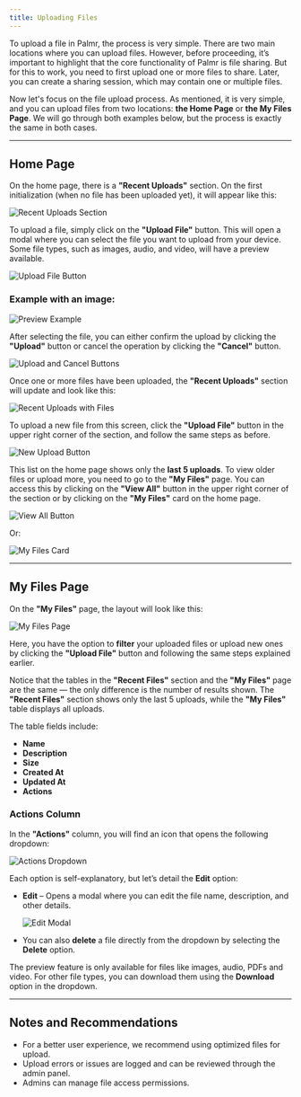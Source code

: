 ```yaml
---
title: Uploading Files
---
```


To upload a file in Palmr, the process is very simple. There are two main locations where you can upload files. 
However, before proceeding, it’s important to highlight that the core functionality of Palmr is file sharing. 
But for this to work, you need to first upload one or more files to share. Later, you can create a sharing session, 
which may contain one or multiple files.

Now let's focus on the file upload process. As mentioned, it is very simple, and you can upload files from two locations: 
**the Home Page** or **the My Files Page**. We will go through both examples below, but the process is exactly the same in both cases.

---

## Home Page

On the home page, there is a **"Recent Uploads"** section. On the first initialization (when no file has been uploaded yet), 
it will appear like this:

![Recent Uploads Section](/assets/v1/main/upload/recent-uploads.png)

To upload a file, simply click on the **"Upload File"** button. This will open a modal where you can select the file you want 
to upload from your device. Some file types, such as images, audio, and video, will have a preview available.

![Upload File Button](/assets/v1/main/upload/upload-file-button.png)

### Example with an image:
![Preview Example](/assets/v1/main/upload/preview-example.png)

After selecting the file, you can either confirm the upload by clicking the **"Upload"** button or cancel the operation by clicking the **"Cancel"** button.

![Upload and Cancel Buttons](/assets/v1/main/upload/upload-cancel-buttons.png)

Once one or more files have been uploaded, the **"Recent Uploads"** section will update and look like this:

![Recent Uploads with Files](/assets/v1/main/upload/recent-uploads-filled.png)

To upload a new file from this screen, click the **"Upload File"** button in the upper right corner of the section, and follow the same steps as before.

![New Upload Button](/assets/v1/main/upload/new-upload-button.png)

This list on the home page shows only the **last 5 uploads**. To view older files or upload more, you need to go to the **"My Files"** page. 
You can access this by clicking on the **"View All"** button in the upper right corner of the section or by clicking on the **"My Files"** card on the home page.

![View All Button](/assets/v1/main/upload/view-all-button.png)

Or:

![My Files Card](/assets/v1/main/files/my-files-card.png)

---

## My Files Page

On the **"My Files"** page, the layout will look like this:

![My Files Page](/assets/v1/main/files/my-files-page.png)

Here, you have the option to **filter** your uploaded files or upload new ones by clicking the **"Upload File"** button and following the same steps explained earlier.

Notice that the tables in the **"Recent Files"** section and the **"My Files"** page are the same — the only difference is the number of results shown. 
The **"Recent Files"** section shows only the last 5 uploads, while the **"My Files"** table displays all uploads.

The table fields include:
- **Name**
- **Description**
- **Size**
- **Created At**
- **Updated At**
- **Actions**

### Actions Column
In the **"Actions"** column, you will find an icon that opens the following dropdown:

![Actions Dropdown](/assets/v1/main/files/actions-dropdown.png)

Each option is self-explanatory, but let’s detail the **Edit** option:

- **Edit** – Opens a modal where you can edit the file name, description, and other details.

  ![Edit Modal](/assets/v1/main/files/edit-modal.png)

- You can also **delete** a file directly from the dropdown by selecting the **Delete** option.

The preview feature is only available for files like images, audio, PDFs and video. For other file types, 
you can download them using the **Download** option in the dropdown.

---

## Notes and Recommendations

- For a better user experience, we recommend using optimized files for upload.  
- Upload errors or issues are logged and can be reviewed through the admin panel.  
- Admins can manage file access permissions.  
